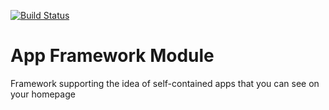 [![Build Status](https://travis-ci.org/openmrs/openmrs-module-appframework.svg?branch=master)](https://travis-ci.org/openmrs/openmrs-module-appframework)

App Framework Module
=====================

Framework supporting the idea of self-contained apps that you can see on your homepage